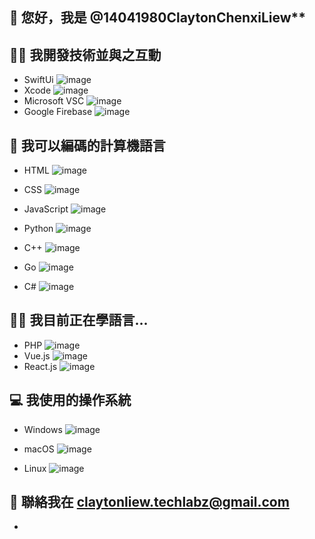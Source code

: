 ## 👋 您好，我是 @14041980ClaytonChenxiLiew**
## 👩‍💻 我開發技術並與之互動
- SwiftUi
![image](https://user-images.githubusercontent.com/72314373/113934627-e8942b80-97ed-11eb-9da6-dee03802dbe3.png)
- Xcode
![image](https://user-images.githubusercontent.com/72314373/113934660-efbb3980-97ed-11eb-899c-65438ef5a38c.png)
- Microsoft VSC
![image](https://user-images.githubusercontent.com/72314373/113934679-f5b11a80-97ed-11eb-8e02-f36eb8a7684d.png)
- Google Firebase
![image](https://user-images.githubusercontent.com/72314373/113934734-0497cd00-97ee-11eb-913c-792f9b8308d3.png)

## 👀 我可以編碼的計算機語言
- HTML
![image](https://user-images.githubusercontent.com/72314373/113931829-d95fae80-97ea-11eb-99b3-8e5c213f1cfa.png)

- CSS
![image](https://user-images.githubusercontent.com/72314373/113931791-cbaa2900-97ea-11eb-93c6-7511fbe9f8bd.png)
- JavaScript
![image](https://user-images.githubusercontent.com/72314373/113931887-ea102480-97ea-11eb-99a7-96fd91b89d5d.png)

- Python
![image](https://user-images.githubusercontent.com/72314373/113931916-f300f600-97ea-11eb-9ad9-f1dc3a6acfff.png)

- C++
![image](https://user-images.githubusercontent.com/72314373/113931944-fbf1c780-97ea-11eb-9be3-167bc5aeed57.png)

- Go
![image](https://user-images.githubusercontent.com/72314373/113932025-12981e80-97eb-11eb-89d0-d66685fe56c7.png)

- C#
![image](https://user-images.githubusercontent.com/72314373/113932067-1b88f000-97eb-11eb-8d68-49df7e249d22.png)


## 👨‍🏫 我目前正在學語言... 
- PHP
![image](https://user-images.githubusercontent.com/72314373/113932269-5428c980-97eb-11eb-98bc-a579791caf11.png)
- Vue.js
![image](https://user-images.githubusercontent.com/72314373/113932316-5ee35e80-97eb-11eb-962a-3df3de8bf214.png)
- React.js
![image](https://user-images.githubusercontent.com/72314373/113932374-6d317a80-97eb-11eb-8c8a-1d70d0034547.png)

## 💻 我使用的操作系統
- Windows
![image](https://user-images.githubusercontent.com/72314373/113932734-c5687c80-97eb-11eb-870c-27da6b03e6af.png)

- macOS
![image](https://user-images.githubusercontent.com/72314373/113932860-d1ecd500-97eb-11eb-9bcc-bbe1e7ce6b44.png)

- Linux
![image](https://user-images.githubusercontent.com/72314373/113932918-e29d4b00-97eb-11eb-9818-963104cd041f.png)


## 📲 聯絡我在 claytonliew.techlabz@gmail.com


<!---
14041980ClaytonChLiew/14041980ClaytonChLiew is a ✨ special ✨ repository because its `README.md` (this file) appears on your GitHub profile.
You can click the Preview link to take a look at your changes.
--->
-
